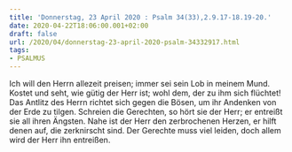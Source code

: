 ```yaml
---
title: 'Donnerstag, 23 April 2020 : Psalm 34(33),2.9.17-18.19-20.'
date: 2020-04-22T18:06:00.001+02:00
draft: false
url: /2020/04/donnerstag-23-april-2020-psalm-34332917.html
tags: 
- PSALMUS
---
```


Ich will den Herrn allezeit preisen; immer sei sein Lob in meinem Mund. Kostet und seht, wie gütig der Herr ist; wohl dem, der zu ihm sich flüchtet! Das Antlitz des Herrn richtet sich gegen die Bösen, um ihr Andenken von der Erde zu tilgen. Schreien die Gerechten, so hört sie der Herr; er entreißt sie all ihren Ängsten. Nahe ist der Herr den zerbrochenen Herzen, er hilft denen auf, die zerknirscht sind. Der Gerechte muss viel leiden, doch allem wird der Herr ihn entreißen.